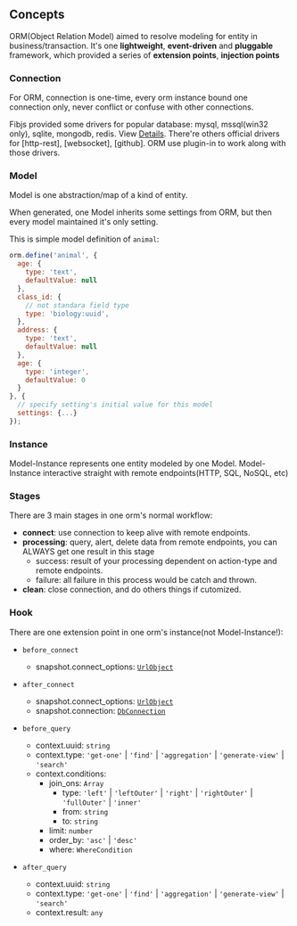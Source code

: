 ## Concepts

ORM(Object Relation Model) aimed to resolve modeling for entity in business/transaction. It's one **lightweight**, **event-driven** and **pluggable** framework, which provided a series of **extension points**, **injection points**

### Connection

For ORM, connection is one-time, every orm instance bound one connection only, never conflict or confuse with other connections.

Fibjs provided some drivers for popular database: mysql, mssql(win32 only), sqlite, mongodb, redis. View [Details](http://fibjs.org/en/docs/manual/object/ifs/dbconnection.md.html). There're others official drivers for [http-rest], [websocket], [github]. ORM use plugin-in to work along with those drivers.

### Model

Model is one abstraction/map of a kind of entity.

When generated, one Model inherits some settings from ORM, but then every model maintained it's only setting.

This is simple model definition of `animal`:

```javascript
orm.define('animal', {
  age: {
    type: 'text',
    defaultValue: null
  },
  class_id: {
    // not standara field type
    type: 'biology:uuid',
  },
  address: {
    type: 'text',
    defaultValue: null
  },
  age: {
    type: 'integer',
    defaultValue: 0
  }
}, {
  // specify setting's initial value for this model
  settings: {...}
});
```

### Instance

Model-Instance represents one entity modeled by one Model. Model-Instance interactive straight with remote endpoints(HTTP, SQL, NoSQL, etc)

### Stages

There are 3 main stages in one orm's normal workflow:

- **connect**: use connection to keep alive with remote endpoints.
- **processing**: query, alert, delete data from remote endpoints, you can ALWAYS get one result in this stage
  - success: result of your processing dependent on action-type and remote endpoints.
  - failure: all failure in this process would be catch and thrown.
- **clean**: close connection, and do others things if cutomized.

### Hook

There are one extension point in one orm's instance(not Model-Instance!):

- `before_connect`
  - snapshot.connect_options: [`UrlObject`]
- `after_connect`
  - snapshot.connect_options: [`UrlObject`]
  - snapshot.connection: [`DbConnection`]

- `before_query`
  - context.uuid: `string`
  - context.type: `'get-one'` | `'find'` | `'aggregation'` | `'generate-view'` | `'search'`
  - context.conditions:
    - join_ons: `Array`
      - type: `'left'` | `'leftOuter'` | `'right'` | `'rightOuter'` | `'fullOuter'` | `'inner'`
      - from: `string`
      - to: `string`
    - limit: `number`
    - order_by: `'asc'` | `'desc'`
    - where: `WhereCondition`
- `after_query`
  - context.uuid: `string`
  - context.type: `'get-one'` | `'find'` | `'aggregation'` | `'generate-view'` | `'search'`
  - context.result: `any`

[`UrlObject`]:http://fibjs.org/en/docs/manual/object/ifs/urlobject.md.html
[`DbConnection`]:http://fibjs.org/docs/manual/object/ifs/dbconnection.md.html
